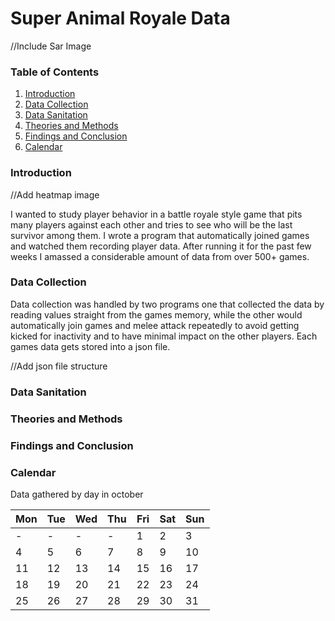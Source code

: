 # Super Animal Royale Data

//Include Sar Image

### Table of Contents 
1. [Introduction](#introduction)
2. [Data Collection](#data-collection)
3. [Data Sanitation](#data-sanitation)
4. [Theories and Methods](#theories-and-methods)
5. [Findings and Conclusion](#finding-and-conclusion)
6. [Calendar](#calendar)

### Introduction

//Add heatmap image

I wanted to study player behavior in a battle royale style game that pits many players against each other and tries to see who will be the last survivor among them. I wrote a program that automatically joined games and watched them recording player data. After running it for the past few weeks I amassed a considerable amount of data from over 500+ games. 

### Data Collection

Data collection was handled by two programs one that collected the data by reading values straight from the games memory, while the other would automatically join games and melee attack repeatedly to avoid getting kicked for inactivity and to have minimal impact on the other players. Each games data gets stored into a json file.

//Add json file structure

### Data Sanitation

### Theories and Methods

### Findings and Conclusion

### Calendar

Data gathered by day in october

Mon | Tue | Wed | Thu | Fri | Sat | Sun
---|---|---|---|---|---|---
- | - | - | - | 1 | 2 | 3
4 | 5 | 6 | 7 | 8 | 9 | 10
11 | 12 | 13 | 14 | 15 | 16 | 17
18 | 19 | 20 | 21 | 22 | 23 | 24
25 | 26 | 27 | 28 | 29 | 30 | 31